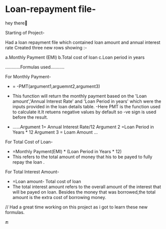 # Loan-repayment file-
hey there👋


Starting of Project-


Had a loan repayment file which contained loan amount and annual interest rate
Created three new rows showing :-


 a.Monthly Payment (EMI)
 b.Total cost of loan
 c.Loan period in years
                                                
............Formulas used...........

For Monthly Payment-

-  = -PMT(argument1,arguemnt2,argument3)
  -  This function will return the  monthly payment based on the 'Loan amount','Annual 
     Interest Rate' and 'Loan Period in years' which were  the inputs provided in the loan 
     details table.
  -Here PMT is the function used to calculate it.It retuens negative values by default so -ve 
   sign is used before the result.


  - ......Argument 1= Annual Interest Rate/12
         Argument 2 =Loan Period in Years * 12
         Argument 3 = Loam Amount
         ...


 For Total Cost of Loan-

-  =Monthly Payment(EMI) * (Loan Period in Years * 12)
-  This refers to the total amount of money that his to be payed to fully  repay the loan .



For Total Interest Amount-

- =Loan amount- Total cost of loan
- The total interest amount refers to the overall amount of the interest that will be payed on 
  loan. Besides the money that was borrowed,the total amount is the extra cost of borrowing 
  money.


// Had a great time working on this project as i got to learn these new formulas.

🔚 

      
